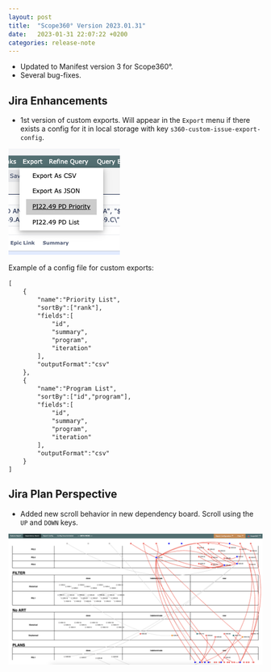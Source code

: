 ```yaml
---
layout: post
title:  "Scope360° Version 2023.01.31"
date:   2023-01-31 22:07:22 +0200
categories: release-note
---
```


- Updated to Manifest version 3 for Scope360°.
- Several bug-fixes.

## Jira Enhancements

- 1st version of custom exports. Will appear in the `Export` menu if there exists a config for it in local storage with key `s360-custom-issue-export-config`.

![release-note-full](/assets/images/release-notes/20230131-02.png)

Example of a config file for custom exports:

```text
[
    {
        "name":"Priority List",
        "sortBy":["rank"],
        "fields":[
            "id",
            "summary",
            "program",
            "iteration"
        ],
        "outputFormat":"csv"
    },
    {
        "name":"Program List",
        "sortBy":["id","program"],
        "fields":[
            "id",
            "summary",
            "program",
            "iteration"
        ],
        "outputFormat":"csv"
    }
]
```

## Jira Plan Perspective

- Added new scroll behavior in new dependency board. Scroll using the `UP` and `DOWN` keys.

![release-note-full](/assets/images/release-notes/20230131-01.png)
